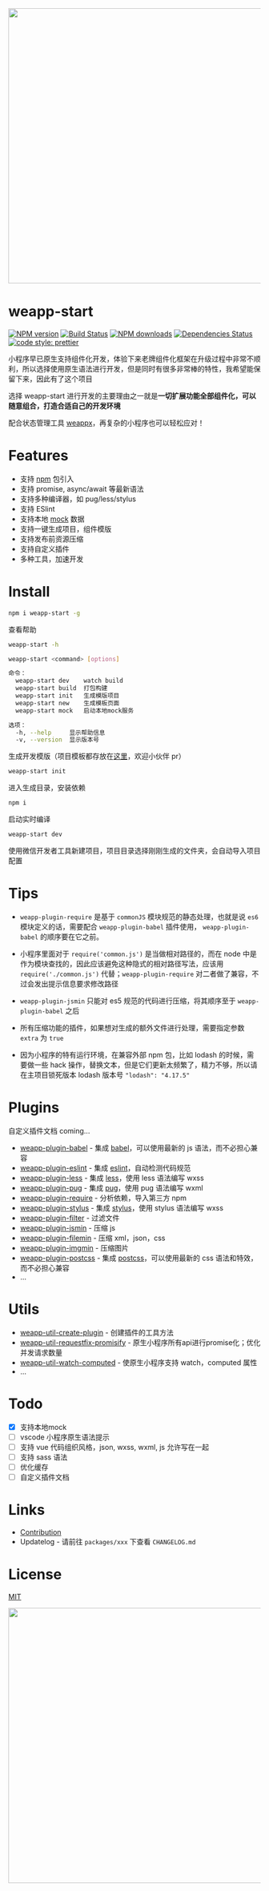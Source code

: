 
<div align=center>
<image src='./assets/1526620785154.jpg' width="550">
</div>

# weapp-start

[![NPM version](https://img.shields.io/npm/v/weapp-start.svg?style=flat)](https://npmjs.org/package/weapp-start)
[![Build Status](https://travis-ci.org/tolerance-go/weapp-start.svg?branch=master)](https://travis-ci.org/tolerance-go/weapp-start)
[![NPM downloads](http://img.shields.io/npm/dm/weapp-start.svg?style=flat)](https://npmjs.org/package/weapp-start)
[![Dependencies Status](https://david-dm.org/tolerance-go/weapp-start/status.svg)](https://david-dm.org/tolerance-go/weapp-start)
[![code style: prettier](https://img.shields.io/badge/code_style-prettier-ff69b4.svg)](https://github.com/prettier/prettier)

小程序早已原生支持组件化开发，体验下来老牌组件化框架在升级过程中非常不顺利，所以选择使用原生语法进行开发，但是同时有很多非常棒的特性，我希望能保留下来，因此有了这个项目

选择 weapp-start 进行开发的主要理由之一就是**一切扩展功能全部组件化，可以随意组合，打造合适自己的开发环境**

配合状态管理工具 [weappx](https://github.com/tolerance-go/weappx)，再复杂的小程序也可以轻松应对！

# Features

* 支持 [npm](https://www.npmjs.com/) 包引入
* 支持 promise, async/await 等最新语法
* 支持多种编译器，如 pug/less/stylus
* 支持 ESlint
* 支持本地 [mock](https://github.com/tolerance-go/weapp-start/blob/master/docs/mock.md) 数据
* 支持一键生成项目，组件模版
* 支持发布前资源压缩
* 支持自定义插件
* 多种工具，加速开发

# Install

```bash
npm i weapp-start -g
```

查看帮助

```bash
weapp-start -h
```

```bash
weapp-start <command> [options]

命令：
  weapp-start dev    watch build
  weapp-start build  打包构建
  weapp-start init   生成模版项目
  weapp-start new    生成模板页面
  weapp-start mock   启动本地mock服务

选项：
  -h, --help     显示帮助信息                                             [布尔]
  -v, --version  显示版本号                                               [布尔]
```

生成开发模版（项目模板都存放在[这里](https://github.com/tolerance-go/weapp-start-templates)，欢迎小伙伴 pr）

```bash
weapp-start init
```

进入生成目录，安装依赖

```bash
npm i
```

启动实时编译

```bash
weapp-start dev
```

使用微信开发者工具新建项目，项目目录选择刚刚生成的文件夹，会自动导入项目配置

# Tips

- `weapp-plugin-require` 是基于 `commonJS` 模块规范的静态处理，也就是说 `es6` 模块定义的话，需要配合 `weapp-plugin-babel` 插件使用，
`weapp-plugin-babel` 的顺序要在它之前。

- 小程序里面对于 `require('common.js')` 是当做相对路径的，而在 node 中是作为模块查找的，因此应该避免这种隐式的相对路径写法，应该用 `require('./common.js')` 代替；`weapp-plugin-require` 对二者做了兼容，不过会发出提示信息要求修改路径

- `weapp-plugin-jsmin` 只能对 es5 规范的代码进行压缩，将其顺序至于 `weapp-plugin-babel` 之后

- 所有压缩功能的插件，如果想对生成的额外文件进行处理，需要指定参数 `extra` 为 `true`

- 因为小程序的特有运行环境，在兼容外部 npm 包，比如 lodash 的时候，需要做一些 hack 操作，替换文本，但是它们更新太频繁了，精力不够，所以请在主项目锁死版本 lodash 版本号 `"lodash": "4.17.5"`

# Plugins

自定义插件文档 coming...

* [weapp-plugin-babel](https://github.com/tolerance-go/weapp-start/tree/master/packages/weapp-plugin-babel) - 集成 [babel](https://github.com/babel/babel)，可以使用最新的 js 语法，而不必担心兼容
* [weapp-plugin-eslint](https://github.com/tolerance-go/weapp-start/tree/master/packages/weapp-plugin-eslint) - 集成 [eslint](https://github.com/eslint/eslint)，自动检测代码规范
* [weapp-plugin-less](https://github.com/tolerance-go/weapp-start/tree/master/packages/weapp-plugin-less) - 集成 [less](https://github.com/less/less.js)，使用 less 语法编写 wxss
* [weapp-plugin-pug](https://github.com/tolerance-go/weapp-start/tree/master/packages/weapp-plugin-pug) - 集成 [pug](https://github.com/pugjs/pug)，使用 pug 语法编写 wxml
* [weapp-plugin-require](https://github.com/tolerance-go/weapp-start/tree/master/packages/weapp-plugin-require) - 分析依赖，导入第三方 npm
* [weapp-plugin-stylus](https://github.com/tolerance-go/weapp-start/tree/master/packages/weapp-plugin-stylus) - 集成 [stylus](https://github.com/stylus/stylus)，使用 stylus 语法编写 wxss
* [weapp-plugin-filter](https://github.com/tolerance-go/weapp-start/tree/master/packages/weapp-plugin-filter) - 过滤文件
* [weapp-plugin-jsmin](https://github.com/tolerance-go/weapp-start/tree/master/packages/weapp-plugin-jsmin) - 压缩 js
* [weapp-plugin-filemin](https://github.com/tolerance-go/weapp-start/tree/master/packages/weapp-plugin-filemin) - 压缩 xml，json，css
* [weapp-plugin-imgmin](https://github.com/tolerance-go/weapp-start/tree/master/packages/weapp-plugin-imgmin) - 压缩图片
* [weapp-plugin-postcss](https://github.com/tolerance-go/weapp-start/tree/master/packages/weapp-plugin-postcss) - 集成 [postcss](https://github.com/postcss/postcss)，可以使用最新的 css 语法和特效，而不必担心兼容
* ...

# Utils

* [weapp-util-create-plugin](https://github.com/tolerance-go/weapp-start/tree/master/packages/weapp-util-create-plugin) - 创建插件的工具方法
* [weapp-util-requestfix-promisify](https://github.com/tolerance-go/weapp-start/tree/master/packages/weapp-util-requestfix-promisify) - 原生小程序所有api进行promise化；优化并发请求数量
* [weapp-util-watch-computed](https://github.com/tolerance-go/weapp-start/tree/master/packages/weapp-util-watch-computed) - 使原生小程序支持 watch，computed 属性
* ...

# Todo

- [x] 支持本地mock
- [ ] vscode 小程序原生语法提示
- [ ] 支持 vue 代码组织风格，json, wxss, wxml, js 允许写在一起
- [ ] 支持 sass 语法
- [ ] 优化缓存
- [ ] 自定义插件文档

# Links

* [Contribution](https://github.com/tolerance-go/blog/issues/1#issue-313932480)
* Updatelog - 请前往 `packages/xxx` 下查看 `CHANGELOG.md`

# License

[MIT](https://tldrlegal.com/license/mit-license)

<div align=center>
<image src='./assets/star.jpeg' width="550">
</div>
